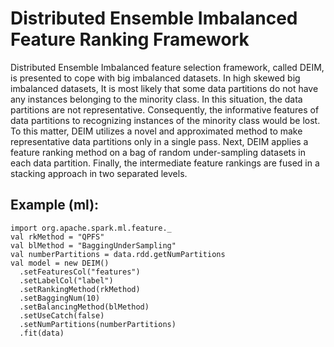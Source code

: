 Distributed Ensemble Imbalanced Feature Ranking Framework
===========================================================
Distributed Ensemble Imbalanced feature selection framework, called DEIM, is presented to cope with big imbalanced datasets. In high skewed big
imbalanced datasets, It is most likely that some data partitions do not have any instances belonging to the minority class.
In this situation, the data partitions are not representative.
Consequently, the informative features of data partitions to recognizing instances of the minority class would be lost. To
this matter, DEIM utilizes a novel and approximated method to make representative data partitions only in a single pass.
Next, DEIM applies a feature ranking method on a bag of random under-sampling datasets in each data partition. Finally, the intermediate feature rankings are fused in a stacking approach in two separated levels.

## Example (ml):
    import org.apache.spark.ml.feature._
    val rkMethod = "QPFS"
    val blMethod = "BaggingUnderSampling"
    val numberPartitions = data.rdd.getNumPartitions
    val model = new DEIM()
      .setFeaturesCol("features")
      .setLabelCol("label")
      .setRankingMethod(rkMethod)
      .setBaggingNum(10)
      .setBalancingMethod(blMethod)
      .setUseCatch(false)
      .setNumPartitions(numberPartitions)
      .fit(data)
